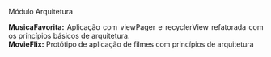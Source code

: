 Módulo Arquitetura
<div align="justify">
  <b>MusicaFavorita:</b> Aplicação com viewPager e recyclerView refatorada com os princípios básicos de arquitetura.</br><b>MovieFlix:</b> Protótipo de aplicação de filmes com princípios de arquitetura
</div>
